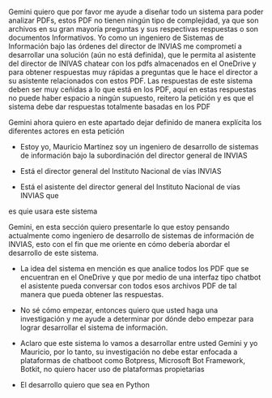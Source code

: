 Gemini quiero que por favor me ayude a diseñar todo un sistema para poder analizar PDFs, estos PDF no tienen ningún tipo de complejidad, ya que son archivos en su gran mayoría preguntas y sus respectivas respuestas o son documentos Informativos. Yo como un ingeniero de Sistemas de Información bajo las órdenes del director de INVIAS me comprometí a desarrollar una solución (aún no está definida), que le permita al asistente del director de INIVAS chatear con los pdfs almacenados en el OneDrive y para obtener respuestas muy rápidas a preguntas que le hace el director a su asistente relacionados con estos PDF. Las respuestas de este sistema deben ser muy ceñidas a lo que está en los PDF, aquí en estas respuestas no puede haber espacio a ningún supuesto, reitero la petición y es que el sistema debe dar respuestas totalmente basadas en los PDF

Gemini ahora quiero en este apartado dejar definido de manera explícita los diferentes actores en esta petición

- Estoy yo, Mauricio Martínez soy un ingeniero de desarrollo de sistemas de información bajo la subordinación del director general de INVIAS

- Está el director general del Instituto Nacional de vías INVIAS

- Está el asistente del director general del Instituto Nacional de vías INVIAS que 

es quie usara este sistema

Gemini, en esta sección quiero presentarle lo que estoy pensando actualmente como ingeniero de desarrollo de sistemas de información de INVIAS, esto con el fin que me oriente en cómo debería abordar el desarrollo de este sistema.

- La idea del sistema en mención es que analice todos los PDF que se encuentran en el OneDrive y que por medio de una interfaz tipo chatbot el asistente pueda conversar con todos esos archivos PDF de tal manera que pueda obtener las respuestas.

- No sé cómo empezar, entonces quiero que usted haga una investigación y me ayude a determinar por dónde debo empezar para lograr desarrollar el sistema de información.

- Aclaro que este sistema lo vamos a desarrollar entre usted Gemini y yo Mauricio, por lo tanto, su investigación no debe estar enfocada a plataformas de chatboot como Botpress, Microsoft Bot Framework‍, Botkit‍, no quiero hacer uso de plataformas propietarias

- El desarrollo quiero que sea en Python
